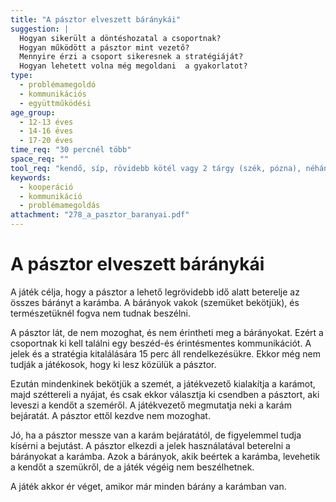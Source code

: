 ```yaml
---
title: "A pásztor elveszett báránykái"
suggestion: | 
  Hogyan sikerült a döntéshozatal a csoportnak?
  Hogyan működött a pásztor mint vezető?
  Mennyire érzi a csoport sikeresnek a stratégiáját?
  Hogyan lehetett volna még megoldani  a gyakorlatot?
type:
  - problémamegoldó
  - kommunikációs
  - együttműködési
age_group:
  - 12-13 éves
  - 14-16 éves
  - 17-20 éves
time_req: "30 percnél több"
space_req: ""
tool_req: "kendő, síp, rövidebb kötél vagy 2 tárgy (szék, pózna), néhány kő, kötél a karámbejárathoz"
keywords: 
  - kooperáció
  - kommunikáció
  - problémamegoldás
attachment: "278_a_pasztor_baranyai.pdf"
---
```


# A pásztor elveszett báránykái

A játék célja, hogy a pásztor a lehető legrövidebb idő alatt beterelje az összes bárányt a karámba. A bárányok vakok (szemüket bekötjük), és természetüknél fogva nem tudnak beszélni.

A pásztor lát, de nem mozoghat, és nem érintheti meg a bárányokat. Ezért a csoportnak ki kell találni egy beszéd-és érintésmentes kommunikációt. A jelek és a stratégia kitalálására 15 perc áll rendelkezésükre. Ekkor még nem tudják a játékosok, hogy ki lesz közülük a pásztor.

Ezután mindenkinek bekötjük a szemét, a játékvezető kialakítja a karámot, majd széttereli a nyájat, és csak ekkor választja ki csendben a pásztort, aki leveszi a kendőt a szeméről. A játékvezető megmutatja neki a karám bejáratát. A pásztor ettől kezdve nem mozoghat.

Jó, ha a pásztor messze van a karám bejáratától, de figyelemmel tudja kísérni a bejutást. A pásztor elkezdi a jelek használatával beterelni a bárányokat a karámba. Azok a bárányok, akik beértek a karámba, levehetik a kendőt a szemükről, de a játék végéig nem beszélhetnek.

A játék akkor ér véget, amikor már minden bárány a karámban van.
  
  
